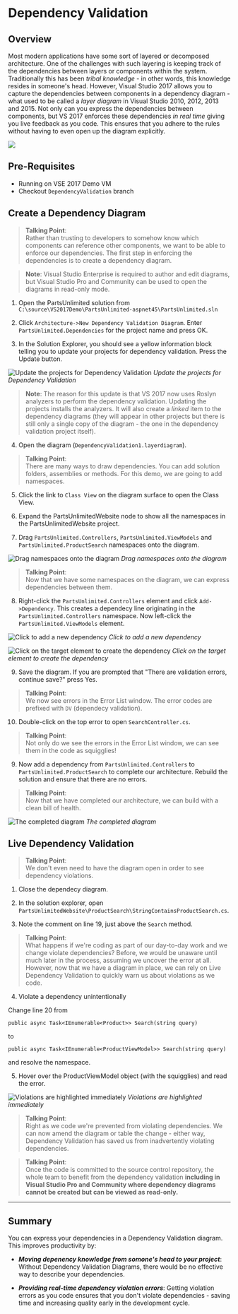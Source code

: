 # Dependency Validation

## Overview
Most modern applications have some sort of layered or decomposed architecture. One of the challenges with such layering is keeping track of the dependencies between layers or components within the system. Traditionally this has been _tribal knowledge_ - in other words, this knowledge resides in someone's head. However, Visual Studio 2017 allows you to capture the dependencies between components in a dependency diagram - what used to be called a _layer diagram_ in Visual Studio 2010, 2012, 2013 and 2015. Not only can you express the dependencies between components, but VS 2017 enforces these dependencies _in real time_ giving you live feedback as you code. This ensures that you adhere to the rules without having to even open up the diagram explicitly.

![](images/VS.png)

## Pre-Requisites   
- Running on VSE 2017 Demo VM
- Checkout `DependencyValidation` branch

## Create a Dependency Diagram

> **Talking Point**:<br/> Rather than trusting to developers to somehow know which components can reference other components, we want to be able to enforce our dependencies. The first step in enforcing the dependencies is to create a dependency diagram.

> **Note**: Visual Studio Enterprise is required to author and edit diagrams, but Visual Studio Pro and Community can be used to open the diagrams in read-only mode.

1. Open the PartsUnlimited solution from `C:\source\VS2017Demo\PartsUnlimited-aspnet45\PartsUnlimited.sln`

2. Click `Architecture->New Dependency Validation Diagram`. Enter `PartsUnlimited.Dependencies` for the project name and press OK.

3. In the Solution Explorer, you should see a yellow information block telling you to update your projects for dependency validation. Press the Update button.

![Update the projects for Dependency Validation](images/dep-update.png)
_Update the projects for Dependency Validation_

> **Note**: The reason for this update is that VS 2017 now uses Roslyn analyzers to perform the dependency validation. Updating the projects installs the analyzers. It will also create a _linked_ item to the dependency diagrams (they will appear in other projects but there is still only a single copy of the diagram - the one in the dependency validation project itself).

4. Open the diagram (`DependencyValidation1.layerdiagram`).

> **Talking Point**:<br/> There are many ways to draw dependencies. You can add solution folders, assemblies or methods. For this demo, we are going to add namespaces.

5. Click the link to `Class View` on the diagram surface to open the Class View.

6. Expand the PartsUnlimitedWebsite node to show all the namespaces in the PartsUnlimitedWebsite project.

7. Drag `PartsUnlimited.Controllers`, `PartsUnlimited.ViewModels` and `PartsUnlimited.ProductSearch` namespaces onto the diagram.

![Drag namespaces onto the diagram](images/dep-drag.png)
_Drag namespaces onto the diagram_

> **Talking Point**:<br/> Now that we have some namespaces on the diagram, we can express dependencies between them.

8. Right-click the `PartsUnlimited.Controllers` element and click `Add->Dependency`. This creates a dependecy line originating in the `PartsUnlimited.Controllers` namespace. Now left-click the `PartsUnlimited.ViewModels` element.

![Click to add a new dependency](images/dep-add.png)
_Click to add a new dependency_

![Click on the target element to create the dependency](images/dep-add-drag.png)
_Click on the target element to create the dependency_

9. Save the diagram. If you are prompted that "There are validation errors, continue save?" press Yes.

> **Talking Point**:<br/> We now see errors in the Error List window. The error codes are prefixed with `DV` (dependecy validation).

10. Double-click on the top error to open `SearchController.cs`.

> **Talking Point**:<br/> Not only do we see the errors in the Error List window, we can see them in the code as squigglies!

9. Now add a dependency from `PartsUnlimited.Controllers` to `PartsUnlimited.ProductSearch` to complete our architecture. Rebuild the solution and ensure that there are no errors.

> **Talking Point**:<br/> Now that we have completed our architecture, we can build with a clean bill of health.

![The completed diagram](images/dep-complete.png)
_The completed diagram_

## Live Dependency Validation

> **Talking Point**:<br/> We don't even need to have the diagram open in order to see dependency violations.

1. Close the dependecy diagram.

2. In the solution explorer, open `PartsUnlimitedWebsite\ProductSearch\StringContainsProductSearch.cs`.

3. Note the comment on line 19, just above the `Search` method.

> **Talking Point**:<br/> What happens if we're coding as part of our day-to-day work and we change violate dependencies? Before, we would be unaware until much later in the process, assuming we uncover the error at all. However, now that we have a diagram in place, we can rely on Live Dependency Validation to quickly warn us about violations as we code.

4. Violate a dependency unintentionally

Change line 20 from
```
public async Task<IEnumerable<Product>> Search(string query)
```

to

```
public async Task<IEnumerable<ProductViewModel>> Search(string query)
```

and resolve the namespace.

5. Hover over the ProductViewModel object (with the squigglies) and read the error.

![Violations are highlighted immediately](images/dep-complete.png)
_Violations are highlighted immediately_

> **Talking Point**:<br/> Right as we code we're prevented from violating dependencies. We can now amend the diagram or table the change - either way, Dependency Validation has saved us from inadvertently violating dependencies.

> **Talking Point**:<br/> Once the code is committed to the source control repository, the whole team to benefit from the dependency validation **including in Visual Studio Pro and Community where dependency diagrams cannot be created but can be viewed as read-only.**

------------

## Summary
You can express your dependencies in a Dependency Validation diagram. This improves productivity by:

- ***Moving depenency knowledge from somone's head to your project***: Without Dependency Validation Diagrams, there would be no effective way to describe your dependencies.

- ***Providing real-time dependency violation errors***: Getting violation errors as you code ensures that you don't violate dependencies - saving time and increasing quality early in the development cycle.







